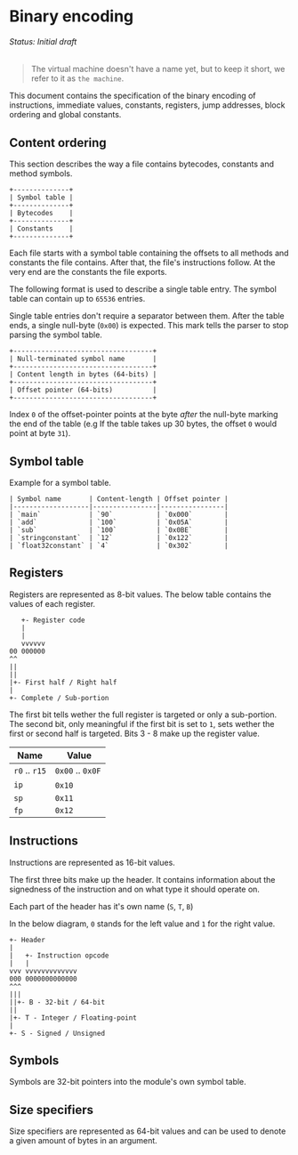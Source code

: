 # Binary encoding
###### Status: Initial draft

> The virtual machine doesn't have a name yet, but to keep it short,
we refer to it as `the machine`.

This document contains the specification of the binary encoding of instructions,
immediate values, constants, registers, jump addresses, block ordering and
global constants.

## Content ordering

This section describes the way a file contains bytecodes, constants and method symbols.

```
+--------------+
| Symbol table |
+--------------+
| Bytecodes    |
+--------------+
| Constants    |
+--------------+
```

Each file starts with a symbol table containing the offsets to all methods and constants the file contains.
After that, the file's instructions follow. At the very end are the constants the file exports.

The following format is used to describe a single table entry. The symbol table can contain up to `65536` entries.

Single table entries don't require a separator between them. After the table ends, a single null-byte (`0x00`)
is expected. This mark tells the parser to stop parsing the symbol table.

```
+-----------------------------------+
| Null-terminated symbol name       |
+-----------------------------------+
| Content length in bytes (64-bits) |
+-----------------------------------+
| Offset pointer (64-bits)          |
+-----------------------------------+
```

Index `0` of the offset-pointer points at the byte *after* the null-byte marking the end of the table
(e.g If the table takes up 30 bytes, the offset `0` would point at byte `31`).

## Symbol table

Example for a symbol table.

```
| Symbol name       | Content-length | Offset pointer |
|-------------------|----------------|----------------|
| `main`            | `90`           | `0x000`        |
| `add`             | `100`          | `0x05A`        |
| `sub`             | `100`          | `0x0BE`        |
| `stringconstant`  | `12`           | `0x122`        |
| `float32constant` | `4`            | `0x302`        |
```

## Registers

Registers are represented as 8-bit values.
The below table contains the values of each register.

```
   +- Register code
   |
   |
   vvvvvv
00 000000
^^
||
||
|+- First half / Right half
|
+- Complete / Sub-portion
```

The first bit tells wether the full register is targeted or only a sub-portion.
The second bit, only meaningful if the first bit is set to `1`, sets
wether the first or second half is targeted.
Bits 3 - 8 make up the register value.

| Name           | Value            |
|----------------|------------------|
| `r0` .. `r15`  | `0x00` .. `0x0F` |
| `ip`           | `0x10`           |
| `sp`           | `0x11`           |
| `fp`           | `0x12`           |

## Instructions

Instructions are represented as 16-bit values.

The first three bits make up the header. It contains information about the signedness of the instruction
and on what type it should operate on.

Each part of the header has it's own name (`S`, `T`, `B`)

In the below diagram, `0` stands for the left value and `1` for the right value.

```
+- Header
|
|   +- Instruction opcode
|   |
vvv vvvvvvvvvvvvv
000 0000000000000
^^^
|||
||+- B - 32-bit / 64-bit
||
|+- T - Integer / Floating-point
|
+- S - Signed / Unsigned
```

## Symbols

Symbols are 32-bit pointers into the module's own symbol table.

## Size specifiers

Size specifiers are represented as 64-bit values and can be used to denote a given amount of bytes in an argument.

